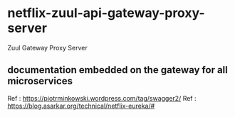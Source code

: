 # netflix-zuul-api-gateway-proxy-server
Zuul Gateway Proxy Server


documentation embedded on the gateway for all microservices
-----------------------------------------------------------
Ref : https://piotrminkowski.wordpress.com/tag/swagger2/
Ref : https://blog.asarkar.org/technical/netflix-eureka/#
